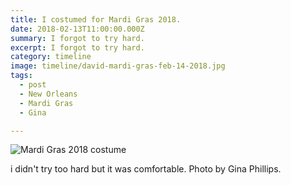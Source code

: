 ```yaml
---
title: I costumed for Mardi Gras 2018.
date: 2018-02-13T11:00:00.000Z
summary: I forgot to try hard.
excerpt: I forgot to try hard.
category: timeline
image: timeline/david-mardi-gras-feb-14-2018.jpg
tags:
  - post 
  - New Orleans
  - Mardi Gras
  - Gina

---
```


![Mardi Gras 2018 costume](/static/img/timeline/david-mardi-gras-feb-14-2018.jpg "Mardi Gras 2018 costume")

i didn't try too hard but it was comfortable. Photo by Gina Phillips.